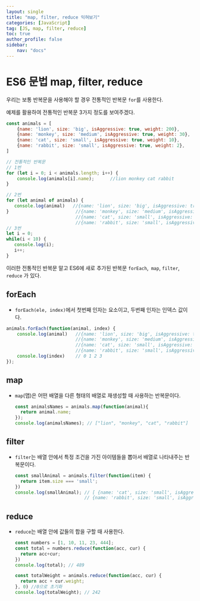 ```yaml
---
layout: single
title: "map, filter, reduce 익혀보기"
categories: [JavaScript]
tag: [JS, map, filter, reduce]
toc: true
author_profile: false
sidebar:
    nav: "docs"
---
```


# ES6 문법 map, filter, reduce 

우리는 보통 반복문을 사용해야 할 경우 전통적인 반복문 `for`를 사용한다.

예제를 활용하여 전통적인 반복문 3가지 정도를 보여주겠다.

```js
const animals = [
	{name: 'lion', size: 'big', isAggressive: true, weight: 200},
	{name: 'monkey', size: 'medium', isAggressive: true, weight: 30},
	{name: 'cat', size: 'small', isAggressive: true, weight: 10},
	{name: 'rabbit', size: 'small', isAggressive: true, weight: 2},
]
```

 ```js
 // 전통적인 반복문
 // 1번 
 for (let i = 0; i < animals.length; i++) {
     console.log(animals[i].name);      //lion monkey cat rabbit
 }   
 
 // 2번
 for (let animal of animals) {
 	console.log(animal)   //{name: 'lion', size: 'big', isAggressive: true, weight: 200}
 }                         //{name: 'monkey', size: 'medium', isAggressive: true, weight: 30}
                           //{name: 'cat', size: 'small', isAggressive: true, weight: 10}
                           //{name: 'rabbit', size: 'small', isAggressive: true, weight: 2}
 // 3번
 let i = 0;
 while(i < 10) {
 	console.log(i);
 	i++;
 }
 
 ```



이러한 전통적인 반복문 말고 ES6에 새로 추가된 반복문 `forEach`,` map`, `filter`, `reduce` 가 있다.



## forEach

- `forEach(ele, index)`에서 첫번째 인자는 요소이고, 두번째 인자는 인덱스 값이다. 

```js
animals.forEach(function(animal, index) {
	console.log(animal)   //{name: 'lion', size: 'big', isAggressive: true, weight: 200}
                          //{name: 'monkey', size: 'medium', isAggressive: true, weight: 30}
                          //{name: 'cat', size: 'small', isAggressive: true, weight: 10}
                          //{name: 'rabbit', size: 'small', isAggressive: true, weight: 2}
	console.log(index)    // 0 1 2 3 
});

```



## map

- `map`(맵)은 어떤 배열을 다른 형태의 배열로 재생성할 때 사용하는 반복문이다.

  ```js
  const animalsNames = animals.map(function(animal){
  	return animal.name;
  });
  console.log(animalsNames); // ["lion", "monkey", "cat", "rabbit"]
  ```



## filter

- `filter`는 배열 안에서 특정 조건을 가진 아이템들을 뽑아서 배열로 나타내주는 반복문이다.

  ```js
  const smallAnimal = animals.filter(function(item) {
  	return item.size === 'small';
  })
  console.log(smallAnimal); // [ {name: 'cat', size: 'small', isAggressive: true, weight: 10},
                            // {name: 'rabbit', size: 'small', isAggressive: true, weight: 2} ]
  ```



## reduce

- `reduce`는 배열 안에 값들의 합을 구할 때 사용한다.

  ```js
  const numbers = [1, 10, 11, 23, 444];
  const total = numbers.reduce(function(acc, cur) {
  	return acc+cur;
  })
  console.log(total); // 489
  
  const totalWeight = animals.reduce(function(acc, cur) {
  	return acc + cur.weight;
  }, 0) //0으로 초기화
  console.log(totalWeight); // 242
  
  
  ```

  
